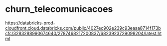 # churn_telecomunicacoes
 https://databricks-prod-cloudfront.cloud.databricks.com/public/4027ec902e239c93eaaa8714f173bcfc/3283288990674640/2787468217200837/6823923729098204/latest.html
